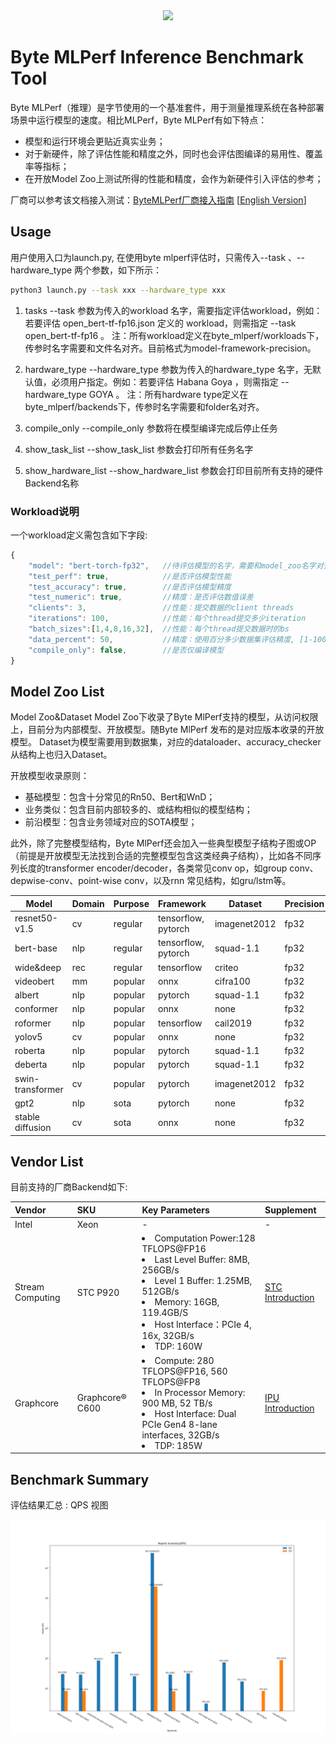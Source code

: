 <div align="center">
  <img src="byte_mlperf/images/icon.png">
</div>


# Byte MLPerf Inference Benchmark Tool
Byte MLPerf（推理）是字节使用的一个基准套件，用于测量推理系统在各种部署场景中运行模型的速度。相比MLPerf，Byte MLPerf有如下特点：
- 模型和运行环境会更贴近真实业务；
- 对于新硬件，除了评估性能和精度之外，同时也会评估图编译的易用性、覆盖率等指标；
- 在开放Model Zoo上测试所得的性能和精度，会作为新硬件引入评估的参考；

厂商可以参考该文档接入测试：[ByteMLPerf厂商接入指南](https://bytedance.feishu.cn/docs/doccno9eLS3OseTA5aMBeeQf2cf) [[English Version](https://bytedance.us.feishu.cn/docx/L98Mdw3J6obMtJxeRBzuHeRbsof)]

## Usage
用户使用入口为launch.py, 在使用byte mlperf评估时，只需传入--task 、--hardware_type 两个参数，如下所示：
```bash
python3 launch.py --task xxx --hardware_type xxx
```

1. tasks
--task 参数为传入的workload 名字，需要指定评估workload，例如：若要评估 open_bert-tf-fp16.json 定义的 workload，则需指定   --task open_bert-tf-fp16 。
注：所有workload定义在byte_mlperf/workloads下，传参时名字需要和文件名对齐。目前格式为model-framework-precision。

2. hardware_type
--hardware_type 参数为传入的hardware_type 名字，无默认值，必须用户指定。例如：若要评估 Habana Goya ，则需指定   --hardware_type GOYA 。
注：所有hardware type定义在byte_mlperf/backends下，传参时名字需要和folder名对齐。

3. compile_only
--compile_only 参数将在模型编译完成后停止任务

4. show_task_list
--show_task_list 参数会打印所有任务名字

5. show_hardware_list
--show_hardware_list 参数会打印目前所有支持的硬件Backend名称

### Workload说明
一个workload定义需包含如下字段:
```javascript
{
    "model": "bert-torch-fp32",   //待评估模型的名字，需要和model_zoo名字对齐
    "test_perf": true,            //是否评估模型性能
    "test_accuracy": true,        //是否评估模型精度
    "test_numeric": true,         //精度：是否评估数值误差
    "clients": 3,                 //性能：提交数据的client threads
    "iterations": 100,            //性能：每个thread提交多少iteration
    "batch_sizes":[1,4,8,16,32],  //性能：每个thread提交数据时的bs
    "data_percent": 50,           //精度：使用百分多少数据集评估精度, [1-100]
    "compile_only": false,        //是否仅编译模型
}
```

## Model Zoo List
Model Zoo&Dataset
Model Zoo下收录了Byte MlPerf支持的模型，从访问权限上，目前分为内部模型、开放模型。随Byte MlPerf 发布的是对应版本收录的开放模型。
Dataset为模型需要用到数据集，对应的dataloader、accuracy_checker从结构上也归入Dataset。

开放模型收录原则：
- 基础模型：包含十分常见的Rn50、Bert和WnD；
- 业务类似：包含目前内部较多的、或结构相似的模型结构；
- 前沿模型：包含业务领域对应的SOTA模型；

此外，除了完整模型结构，Byte MlPerf还会加入一些典型模型子结构子图或OP（前提是开放模型无法找到合适的完整模型包含这类经典子结构），比如各不同序列长度的transformer encoder/decoder，各类常见conv op，如group conv、depwise-conv、point-wise conv，以及rnn 常见结构，如gru/lstm等。

| Model | Domain | Purpose | Framework | Dataset | Precision |
| ---- | ---- | ---- | ---- | ---- | ---- |
| resnet50-v1.5 | cv | regular | tensorflow, pytorch | imagenet2012 | fp32 |
| bert-base | nlp | regular | tensorflow, pytorch | squad-1.1 | fp32 |
| wide&deep | rec | regular | tensorflow | criteo | fp32 |
| videobert | mm  |popular | onnx | cifra100 | fp32 |
| albert | nlp | popular | pytorch | squad-1.1 | fp32 |
| conformer | nlp | popular | onnx | none | fp32 |
| roformer | nlp | popular | tensorflow | cail2019 | fp32 |
| yolov5 | cv | popular | onnx | none | fp32 |
| roberta | nlp | popular | pytorch | squad-1.1 | fp32 |
| deberta | nlp | popular | pytorch | squad-1.1 | fp32 |
| swin-transformer | cv | popular | pytorch | imagenet2012 | fp32 |
| gpt2 | nlp | sota | pytorch | none | fp32 |
| stable diffusion | cv | sota | onnx | none | fp32 |

## Vendor List
目前支持的厂商Backend如下:

| Vendor |  SKU | Key Parameters | Supplement |
| :---- | :----| :---- | :---- |
| Intel | Xeon | - | - |
| Stream Computing | STC P920 | <li>Computation Power:128 TFLOPS@FP16 <li> Last Level Buffer: 8MB, 256GB/s <li>Level 1 Buffer: 1.25MB, 512GB/s   <li> Memory: 16GB, 119.4GB/S <li> Host Interface：PCIe 4, 16x, 32GB/s <li> TDP: 160W | [STC Introduction](byte_mlperf/backends/STC/README.md) |
| Graphcore | Graphcore® C600 | <li>Compute: 280 TFLOPS@FP16, 560 TFLOPS@FP8 <li> In Processor Memory: 900 MB, 52 TB/s <li> Host Interface: Dual PCIe Gen4 8-lane interfaces, 32GB/s <li> TDP: 185W | [IPU Introduction](byte_mlperf/backends/IPU/README.zh_CN.md) |

## Benchmark Summary
评估结果汇总 : QPS 视图
<div align="center">
  <img src="byte_mlperf/reports/reports_summary.png">
</div>
